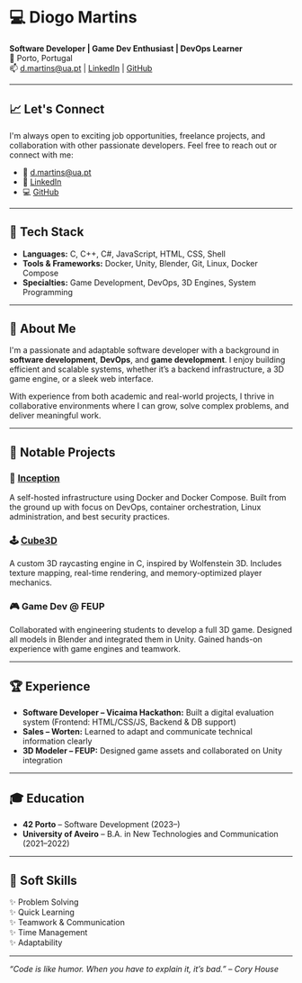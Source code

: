 # 💻 Diogo Martins

**Software Developer | Game Dev Enthusiast | DevOps Learner**  
📍 Porto, Portugal  
📫 d.martins@ua.pt | [LinkedIn](https://www.linkedin.com/in/diogo-martins-ua/) | [GitHub](https://github.com/DiogoMartins42)

---

## 📈 Let's Connect

I'm always open to exciting job opportunities, freelance projects, and collaboration with other passionate developers. Feel free to reach out or connect with me:

- 📧 d.martins@ua.pt
- 💼 [LinkedIn](https://www.linkedin.com/in/diogo-martins-ua/)
- 💻 [GitHub](https://github.com/DiogoMartins42)

---

## 🧠 Tech Stack

- **Languages:** C, C++, C#, JavaScript, HTML, CSS, Shell
- **Tools & Frameworks:** Docker, Unity, Blender, Git, Linux, Docker Compose
- **Specialties:** Game Development, DevOps, 3D Engines, System Programming

---

## 👋 About Me

I'm a passionate and adaptable software developer with a background in **software development**, **DevOps**, and **game development**. I enjoy building efficient and scalable systems, whether it’s a backend infrastructure, a 3D game engine, or a sleek web interface.

With experience from both academic and real-world projects, I thrive in collaborative environments where I can grow, solve complex problems, and deliver meaningful work.

---

## 🔧 Notable Projects

### 🚢 [Inception](https://github.com/DiogoMartins42/42-Cursus-Inception)
A self-hosted infrastructure using Docker and Docker Compose. Built from the ground up with focus on DevOps, container orchestration, Linux administration, and best security practices.

### 🕹️ [Cube3D](https://github.com/DiogoMartins42/42-Cursus_Cub3d)
A custom 3D raycasting engine in C, inspired by Wolfenstein 3D. Includes texture mapping, real-time rendering, and memory-optimized player mechanics.

### 🎮 Game Dev @ FEUP
Collaborated with engineering students to develop a full 3D game. Designed all models in Blender and integrated them in Unity. Gained hands-on experience with game engines and teamwork.

---

## 🏆 Experience

- **Software Developer – Vicaima Hackathon:** Built a digital evaluation system (Frontend: HTML/CSS/JS, Backend & DB support)
- **Sales – Worten:** Learned to adapt and communicate technical information clearly
- **3D Modeler – FEUP:** Designed game assets and collaborated on Unity integration

---

## 🎓 Education

- **42 Porto** – Software Development (2023–)
- **University of Aveiro** – B.A. in New Technologies and Communication (2021–2022)

---

## 🧩 Soft Skills

✨ Problem Solving  
✨ Quick Learning  
✨ Teamwork & Communication  
✨ Time Management  
✨ Adaptability  

---

*“Code is like humor. When you have to explain it, it’s bad.” – Cory House*
